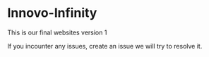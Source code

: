 # Innovo-Infinity

This is our final websites version 1

If you incounter any issues, create an issue we will try to resolve it.
